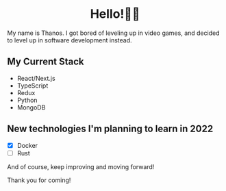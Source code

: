 
<h1 align='center'>Hello!👋😊</h1>

<p>My name is Thanos. I got bored of leveling up in video games, and decided to level up in software development instead.</p>

<h2>My Current Stack</h2>
<ul>
  <li>React/Next.js</li>
  <li>TypeScript</li>
  <li>Redux</li>
  <li>Python</li>
  <li>MongoDB</li>
</ul>


<h2>New technologies I'm planning to learn in 2022</h2>

- [X] Docker
- [ ] Rust

<p>And of course, keep improving and moving forward!</p>

  
<p>Thank you for coming!</p>
